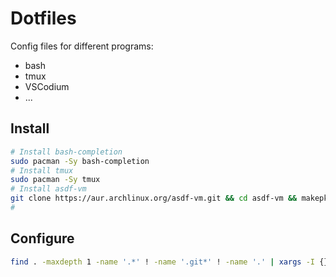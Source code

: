 # Dotfiles

Config files for different programs:

- bash
- tmux
- VSCodium
- ...

## Install

```bash
# Install bash-completion
sudo pacman -Sy bash-completion
# Install tmux
sudo pacman -Sy tmux
# Install asdf-vm
git clone https://aur.archlinux.org/asdf-vm.git && cd asdf-vm && makepkg -si
# 

```

## Configure

```bash
find . -maxdepth 1 -name '.*' ! -name '.git*' ! -name '.' | xargs -I {} | cp -r {} ~/
```